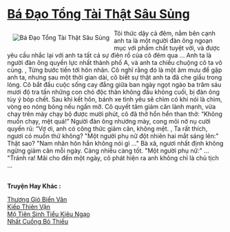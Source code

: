 <a href="https://truyenwiki.net/ba-dao-tong-tai-that-sau-sung.36691/" title="Bá Đạo Tổng Tài Thật Sâu Sủng"><h1>Bá Đạo Tổng Tài Thật Sâu Sủng</h1></a><div style="display:table"><img align="right" style="float: left; padding: 10px;" src="https://truyenwiki.net/a/img/str/src/36691.jpg" alt="Bá Đạo Tổng Tài Thật Sâu Sủng">Tôi thức dậy cả đêm, nằm bên cạnh anh ta là một người đàn ông ngoạn mục với phẩm chất tuyệt vời, và được yêu cầu nhắc lại với anh ta tất cả sự điên rồ của cô đêm qua ... Anh ta là người đàn ông quyền lực nhất thành phố A, và anh ta chiều chuộng cô ta vô cùng. , Từng bước tiến tới hôn nhân. Cô nghĩ rằng đó là một âm mưu để gặp anh ta, nhưng sau một thời gian dài, cô biết sự thật anh ta đã che giấu trong lòng. Cô bắt đầu cuộc sống cay đắng giữa ban ngày ngọt ngào ba trăm sáu mươi độ tra tấn những con chó độc thân không đầu không cuối, bị đàn ông tùy ý bóp chết. Sau khi kết hôn, bánh xe tình yêu sẽ chìm có khi nói là chìm, vòng eo nóng bỏng nếu ngấn mỡ. Cô quyết tâm giảm cân lành mạnh, vừa chạy trên máy chạy bộ được mười phút, cô đã thở hổn hển than thở: “Không muốn chạy, mệt quá!” Người đàn ông nhướng mày, cong môi nở nụ cười quyến rũ: “Vợ ơi, anh có công thức giảm cân, không mệt. , Ta rất thích, ngươi có muốn thử không? "Một người phụ nữ đột nhiên hai mắt sáng lên:" Thật sao? "Nam nhân hôn hắn không nói gì ..." Bà xã, ngươi nhất định không ngừng giảm cân mỗi ngày. Càng nhiều càng tốt. "Một người phụ nữ:" ... "Tránh ra! Mãi cho đến một ngày, cô phát hiện ra anh không chỉ là chủ tịch ...</div><p><br><b>Truyện Hay Khác :</b></p><a href="https://truyenwiki.net/thuong-gio-bien-van.35822/" alt="Thương Gió Biển Vân">Thương Gió Biển Vân</a><br/><a href="https://github.com/nownovels/wikidich/tree/master/truyenhay/35111" alt="Kiếp Thiên Vận">Kiếp Thiên Vận</a><br/><a href="https://github.com/nownovels/wikidich/tree/master/truyenhay/35506" alt="Mộ Tiên Sinh Tiểu Kiêu Ngạo">Mộ Tiên Sinh Tiểu Kiêu Ngạo</a><br/><a href="https://github.com/nownovels/wikidich/tree/master/truyenhay/35155" alt="Nhất Cuồng Bỏ Thiếu">Nhất Cuồng Bỏ Thiếu</a><br/>